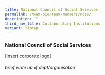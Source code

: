 ```yaml
---
title: National Council of Social Services
permalink: /team-bio/team-members/ncss/
description: ""
third_nav_title: Collaborating Institutions
variant: tiptap
---
```

<h3>National Council of Social Services</h3><p>[insert corporate logo]</p><h6>brief write up of dept/organisation</h6><p></p>